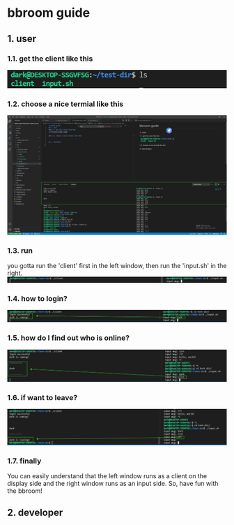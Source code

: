# bbroom guide

## 1. user
### 1.1. get the client like this
![](resource/img-0.png)

### 1.2. choose a nice termial like this
![](resource/img-1.png)

### 1.3. run
you gotta run the 'client' first in the left window, then run the 'input.sh' in the right.
![](resource/img-2.png)

### 1.4. how to login?
![](resource/img-3.png)

### 1.5. how do I find out who is online?
![](resource/img-4.png)

### 1.6. if want to leave?
![](resource/img-5.png)

### 1.7. finally
You can easily understand that the left window runs as a client on the display side and the right window runs as an input side. So, have fun with the bbroom!

## 2. developer

